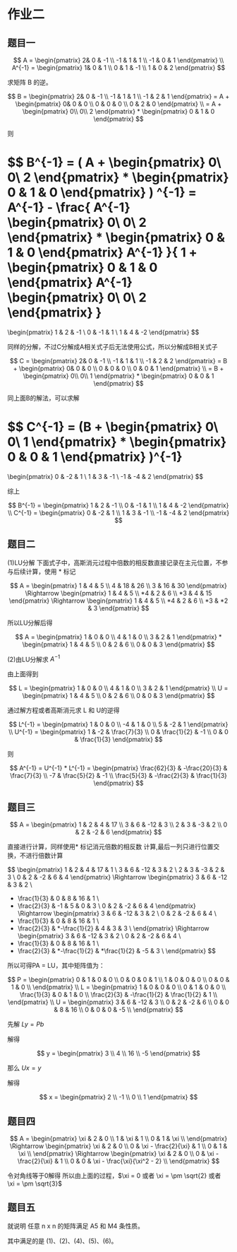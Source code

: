 # 作业二

## 题目一

$$
A = 
\begin{pmatrix}
  2& 0 & -1 \\
  -1 & 1 & 1 \\
  -1 & 0 & 1
\end{pmatrix}
\\
A^{-1} =
\begin{pmatrix}
  1& 0 & 1 \\
  0 & 1 & -1 \\
  1 & 0 & 2
\end{pmatrix}
$$

求矩阵 B 的逆。

$$
B = 
\begin{pmatrix}
  2& 0 & -1 \\
  -1 & 1 & 1 \\
  -1 & 2 & 1
\end{pmatrix}
= A + 
\begin{pmatrix}
  0& 0 & 0 \\
  0 & 0 & 0 \\
  0 & 2 & 0
\end{pmatrix}
\\
= A + 
\begin{pmatrix}
  0\\
  0\\
  2
\end{pmatrix}
*
\begin{pmatrix}
  0 & 1 & 0
\end{pmatrix}
$$

则

$$
B^{-1} =
(
A + 
\begin{pmatrix}
  0\\
  0\\
  2
\end{pmatrix}
*
\begin{pmatrix}
  0 & 1 & 0
\end{pmatrix}
) ^{-1}
= A^{-1} - 
\frac{
A^{-1} 
\begin{pmatrix}
  0\\
  0\\
  2
\end{pmatrix}
*
\begin{pmatrix}
  0 & 1 & 0
\end{pmatrix}
A^{-1}
}{
1 + 
\begin{pmatrix}
  0 & 1 & 0
\end{pmatrix}
A^{-1}
\begin{pmatrix}
  0\\
  0\\
  2
\end{pmatrix}
}
=
\begin{pmatrix}
1 & 2 & -1 \\
0 & -1 & 1 \\
1 & 4 & -2
\end{pmatrix}
$$

同样的分解，不过C分解成A相关式子后无法使用公式，所以分解成B相关式子

$$
C = 
\begin{pmatrix}
  2& 0 & -1 \\
  -1 & 1 & 1 \\
  -1 & 2 & 2
\end{pmatrix}
= B + 
\begin{pmatrix}
  0& 0 & 0 \\
  0 & 0 & 0 \\
  0 & 0 & 1
\end{pmatrix}
\\
= B + 
\begin{pmatrix}
  0\\
  0\\
  1
\end{pmatrix}
*
\begin{pmatrix}
  0 & 0 & 1
\end{pmatrix}
$$

同上面B的解法，可以求解

$$
C^{-1} = (B + 
\begin{pmatrix}
  0\\
  0\\
  1
\end{pmatrix}
*
\begin{pmatrix}
  0 & 0 & 1
\end{pmatrix}
)^{-1}
= 
\begin{pmatrix}
0 & -2 & 1 \\
1 & 3 & -1 \\
-1 & -4 & 2
\end{pmatrix}
$$


综上

$$
B^{-1} = 
\begin{pmatrix}
1 & 2 & -1 \\
0 & -1 & 1 \\
1 & 4 & -2
\end{pmatrix}
\\
C^{-1} = 
\begin{pmatrix}
0 & -2 & 1 \\
1 & 3 & -1 \\
-1 & -4 & 2
\end{pmatrix}
$$

## 题目二

(1)LU分解
下面式子中，高斯消元过程中倍数的相反数直接记录在主元位置，不参与后续计算，使用 * 标记

$$
A = 
\begin{pmatrix}
  1 & 4 & 5 \\
  4 & 18 & 26 \\
  3 & 16 & 30
\end{pmatrix}
\Rightarrow
\begin{pmatrix}
  1 & 4 & 5 \\
  *4 & 2 & 6 \\
  *3 & 4 & 15
\end{pmatrix}
\Rightarrow
\begin{pmatrix}
  1 & 4 & 5 \\
  *4 & 2 & 6 \\
  *3 & *2 & 3
\end{pmatrix}
$$

所以LU分解后得

$$
A = 
\begin{pmatrix}
  1 & 0 & 0 \\
  4 & 1 & 0 \\
  3 & 2 & 1
\end{pmatrix}
*
\begin{pmatrix}
  1 & 4 & 5 \\
  0 & 2 & 6 \\
  0 & 0 & 3
\end{pmatrix}
$$

(2)由LU分解求 $A^{-1}$

由上面得到

$$
L = 
\begin{pmatrix}
  1 & 0 & 0 \\
  4 & 1 & 0 \\
  3 & 2 & 1
\end{pmatrix}
\\
U =
\begin{pmatrix}
  1 & 4 & 5 \\
  0 & 2 & 6 \\
  0 & 0 & 3
\end{pmatrix}
$$

通过解方程或者高斯消元求 L 和 U的逆得

$$
L^{-1} =
\begin{pmatrix}
  1 & 0 & 0 \\
  -4 & 1 & 0 \\
  5 & -2 & 1
\end{pmatrix}
\\
U^{-1} =
\begin{pmatrix}
  1 & -2 & \frac{7}{3} \\
  0 & \frac{1}{2} & -1 \\
  0 & 0 & \frac{1}{3}
\end{pmatrix}
$$

则

$$
A^{-1} = U^{-1} * L^{-1} = 
\begin{pmatrix}
  \frac{62}{3} & -\frac{20}{3} & \frac{7}{3} \\
  -7 & \frac{5}{2} & -1 \\
  \frac{5}{3} & -\frac{2}{3} & \frac{1}{3}
\end{pmatrix}
$$

## 题目三

$$
A =
\begin{pmatrix}
  1 & 2 & 4 & 17 \\
  3 & 6 & -12 & 3 \\
  2 & 3 & -3 & 2 \\
  0 & 2 & -2 & 6
\end{pmatrix}
$$

直接进行计算，同样使用* 标记消元倍数的相反数
计算,最后一列只进行位置交换，不进行倍数计算

$$
\begin{pmatrix}
  1 & 2 & 4 & 17 & 1 \\
  3 & 6 & -12 & 3 & 2 \\
  2 & 3 & -3 & 2 & 3 \\
  0 & 2 & -2 & 6 & 4
\end{pmatrix}
\Rightarrow
\begin{pmatrix}
  3 & 6 & -12 & 3 & 2 \\
  * \frac{1}{3} & 0 & 8 & 16 & 1 \\
  * \frac{2}{3} & -1 & 5 & 0 & 3 \\
  0 & 2 & -2 & 6 & 4
\end{pmatrix}
\Rightarrow
\begin{pmatrix}
  3 & 6 & -12 & 3 & 2 \\
  0 & 2 & -2 & 6 & 4 \\
  * \frac{1}{3} & 0 & 8 & 16 & 1 \\
  * \frac{2}{3} & *-\frac{1}{2} & 4 & 3 & 3 \\
\end{pmatrix}
\Rightarrow
\begin{pmatrix}
  3 & 6 & -12 & 3 & 2 \\
  0 & 2 & -2 & 6 & 4 \\
  * \frac{1}{3} & 0 & 8 & 16 & 1 \\
  * \frac{2}{3} & *-\frac{1}{2} & *\frac{1}{2} & -5 & 3 \\
\end{pmatrix}
$$


所以可得PA = LU，其中矩阵值为：

$$
P = 
\begin{pmatrix}
0 & 1 & 0 & 0 \\
0 & 0 & 0 & 1 \\
1 & 0 & 0 & 0 \\
0 & 0 & 1 & 0 \\
\end{pmatrix}
\\
L =  
\begin{pmatrix}
1 & 0 & 0 & 0 \\
0 & 1 & 0 & 0 \\
\frac{1}{3} & 0 & 1 & 0 \\
\frac{2}{3} & -\frac{1}{2} & \frac{1}{2} & 1 \\
\end{pmatrix}
\\
U = 
\begin{pmatrix}
  3 & 6 & -12 & 3 \\
  0 & 2 & -2 & 6  \\
 0 & 0 & 8 & 16  \\
  0 & 0 & 0 & -5  \\
\end{pmatrix}
$$


先解 $Ly = Pb$

解得

$$
y = 
\begin{pmatrix}
3 \\
4 \\
16 \\
-5
\end{pmatrix}
$$

那么 $Ux = y$

解得

$$
x = 
\begin{pmatrix}
2 \\
-1 \\
0 \\
1
\end{pmatrix}
$$

## 题目四

$$
A = 
\begin{pmatrix}
 \xi & 2 & 0 \\
 1 & \xi & 1 \\
 0 & 1 & \xi \\
\end{pmatrix}
\Rightarrow
\begin{pmatrix}
 \xi & 2 & 0 \\
 0 & \xi - \frac{2}{\xi} & 1 \\
 0 & 1 & \xi \\
\end{pmatrix}
\Rightarrow
\begin{pmatrix}
 \xi & 2 & 0 \\
 0 & \xi - \frac{2}{\xi} & 1 \\
 0 & 0 & \xi - \frac{\xi}{\xi^2 - 2} \\
\end{pmatrix}
$$

令对角线等于0解得
所以由上面的过程，$\xi = 0 或者 \xi = \pm \sqrt{2} 或者 \xi = \pm \sqrt{3}$

## 题目五

就说明 任意 n x n 的矩阵满足 A5 和 M4 条性质。

其中满足的是 (1)、(2)、(4)、(5)、(6)。

